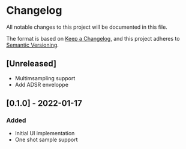 # Changelog
All notable changes to this project will be documented in this file.

The format is based on [Keep a Changelog](https://keepachangelog.com/en/1.0.0/),
and this project adheres to [Semantic Versioning](https://semver.org/spec/v2.0.0.html).

## [Unreleased]
- Multimsampling support
- Add ADSR enveloppe

## [0.1.0] - 2022-01-17
### Added
- Initial UI implementation
- One shot sample support
